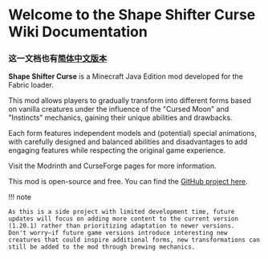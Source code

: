 # Welcome to the Shape Shifter Curse Wiki Documentation

### 这一文档也有[简体中文版本](https://ssc-wiki.readthedocs.io/zh-cn/latest/)

**Shape Shifter Curse** is a Minecraft Java Edition mod developed for the Fabric loader.  

This mod allows players to gradually transform into different forms based on vanilla creatures under the influence of the "Cursed Moon" and "Instincts" mechanics, gaining their unique abilities and drawbacks.  

Each form features independent models and (potential) special animations, with carefully designed and balanced abilities and disadvantages to add engaging features while respecting the original game experience.

Visit the Modrinth and CurseForge pages for more information.

This mod is open-source and free. You can find the [GitHub project here](https://github.com/onixary/shape-shifter-curse-fabric).

!!! note

    As this is a side project with limited development time, future updates will focus on adding more content to the current version (1.20.1) rather than prioritizing adaptation to newer versions.  
    Don't worry—if future game versions introduce interesting new creatures that could inspire additional forms, new transformations can still be added to the mod through brewing mechanics.


